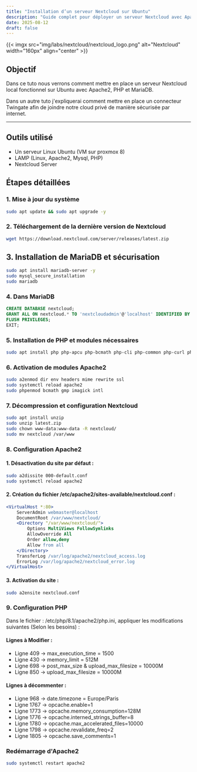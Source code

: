 ```yaml
---
title: "Installation d’un serveur Nextcloud sur Ubuntu"
description: "Guide complet pour déployer un serveur Nextcloud avec Apache, PHP et MariaDB sur Ubuntu."
date: 2025-08-12
draft: false
---
```

{{< imgx src="img/labs/nextcloud/nextcloud_logo.png" alt="Nextcloud" width="160px" align="center" >}}
## Objectif
Dans ce tuto nous verrons comment mettre en place un serveur Nextcloud local fonctionnel sur Ubuntu avec Apache2, PHP et MariaDB. 

Dans un autre tuto j'expliquerai comment mettre en place un connecteur Twingate afin de joindre notre cloud privé de manière sécurisée par internet.

---
## Outils utilisé
- Un serveur Linux Ubuntu (VM sur proxmox 8)
- LAMP (Linux, Apache2, Mysql, PHP)
- Nextcloud Server 

## Étapes détaillées

### 1. Mise à jour du système 
```bash
sudo apt update && sudo apt upgrade -y
```
### 2. Téléchargement de la dernière version de Nextcloud
```bash
wget https://download.nextcloud.com/server/releases/latest.zip
```
## 3. Installation de MariaDB et sécurisation
```bash
sudo apt install mariadb-server -y
sudo mysql_secure_installation
sudo mariadb
```
### 4. Dans MariaDB 
```sql
CREATE DATABASE nextcloud;
GRANT ALL ON nextcloud.* TO 'nextcloudadmin'@'localhost' IDENTIFIED BY 'STRONG_PASSWD!';
FLUSH PRIVILEGES;
EXIT;
```
### 5. Installation de PHP et modules nécessaires
```bash 
sudo apt install php php-apcu php-bcmath php-cli php-common php-curl php-gd php-gmp php-imagick php-intl php-mbstring php-mysql php-zip php-xml -y
```
### 6. Activation de modules Apache2
```bash 
sudo a2enmod dir env headers mime rewrite ssl
sudo systemctl reload apache2
sudo phpenmod bcmath gmp imagick intl
```
### 7. Décompression et configuration Nextcloud
```bash
sudo apt install unzip
sudo unzip latest.zip
sudo chown www-data:www-data -R nextcloud/
sudo mv nextcloud /var/www
```
### 8. Configuration Apache2
#### 1. Désactivation du site par défaut :
```bash
sudo a2dissite 000-default.conf
sudo systemctl reload apache2
```
#### 2. Création du fichier /etc/apache2/sites-available/nextcloud.conf :
```apache
<VirtualHost *:80>
    ServerAdmin webmaster@localhost
    DocumentRoot /var/www/nextcloud/
    <Directory "/var/www/nextcloud/">
        Options MultiViews FollowSymlinks
        AllowOverride All
        Order allow,deny
        Allow from all
    </Directory>
    TransferLog /var/log/apache2/nextcloud_access.log
    ErrorLog /var/log/apache2/nextcloud_error.log
</VirtualHost>
```
#### 3. Activation du site :
```bash 
sudo a2ensite nextcloud.conf
```
### 9. Configuration PHP
Dans le fichier : /etc/php/8.1/apache2/php.ini, appliquer les modifications suivantes (Selon les besoins) :
#### Lignes à Modifier : 
-	Ligne 409  → max_execution_time = 1500
-	Ligne 430  → memory_limit = 512M
-	Ligne 698  → post_max_size & upload_max_filesize = 10000M
-	Ligne 850  → upload_max_filesize = 10000M
#### Lignes à décommenter : 
-   Ligne 968  → date.timezone = Europe/Paris 
-   Ligne 1767 → opcache.enable=1
-   Ligne 1773 → opcache.memory_consumption=128M 
-   Ligne 1776 → opcache.interned_strings_buffer=8
-   Ligne 1780 → opcache.max_accelerated_files=10000
-   Ligne 1798 → opcache.revalidate_freq=2
-   Ligne 1805 → opcache.save_comments=1

### Redémarrage d'Apache2
```bash
sudo systemctl restart apache2
```